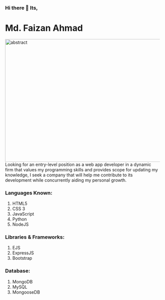 ### Hi there 👋 Its, 

# Md. Faizan Ahmad

<img align="center" alt="abstract" width="650"  height="400" src="https://c.tenor.com/G7WqdFqCeiEAAAAC/free-wavy.gif">
<br>
Looking for an entry-level position as a web app developer in a dynamic firm that values my programming skills and provides scope for updating my knowledge, I seek a company that will help me contribute to its development while concurrently aiding my personal growth.

### Languages Known:
  1. HTML5
  2. CSS 3
  3. JavaScript
  4. Python
  5. NodeJS
### Libraries & Frameworks:
  1. EJS
  2. ExpressJS
  3. Bootstrap
### Database:
  1. MongoDB
  2. MySQL
  3. MongooseDB

